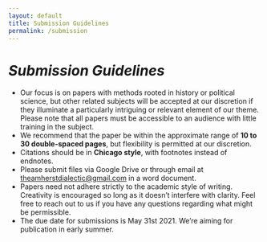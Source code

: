 ```yaml
---
layout: default
title: Submission Guidelines
permalink: /submission
---
```

# _Submission Guidelines_

* Our focus is on papers with methods rooted in history or political science, but other related subjects will be accepted at our discretion if they illuminate a particularly intriguing or relevant element of our theme. Please note that all papers must be accessible to an audience with little training in the subject. 
* We recommend that the paper be within the approximate range of **10 to 30 double-spaced pages**, but flexibility is permitted at our discretion.
* Citations should be in **Chicago style**, with footnotes instead of endnotes.
* Please submit files via Google Drive or through email at theamherstdialectic@gmail.com  in a word document.
* Papers need not adhere strictly to the academic style of writing. Creativity is encouraged so long as it doesn’t interfere with clarity. Feel free to reach out to us if you have any questions regarding what might be permissible. 
* The due date for submissions is May 31st 2021. We’re aiming for publication in early summer.


